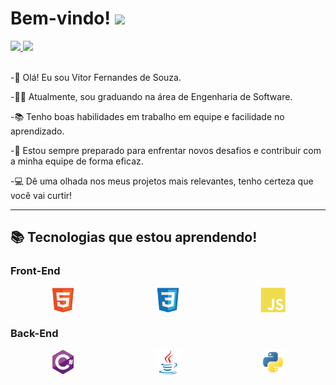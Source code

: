 <h1> Bem-vindo! <img src="https://raw.githubusercontent.com/MartinHeinz/MartinHeinz/master/wave.gif" width="30px"> </h1>
<p align='center'>
</p>

<a href="https://www.linkedin.com/in/vitor-fernandes-b6891123a/" target="_blank">
  <img src="https://img.shields.io/badge/-LinkedIn-%230077B5?style=flat&logo=linkedin&logoColor=white" target="_blank">  
</a>  
<a href="mailto:vifersouza@gmail.com?subject=Olá!">
  <img src="https://img.shields.io/badge/Gmail-D14836?style=flat&logo=gmail&logoColor=white" target="_blank">
</a><br><br>


-👋  Olá! Eu sou Vitor Fernandes de Souza.

-👨‍💻  Atualmente, sou graduando na área de Engenharia de Software.

-📚  Tenho boas habilidades em trabalho em equipe e facilidade no aprendizado.

-🤝  Estou sempre preparado para enfrentar novos desafios e contribuir com a minha equipe de forma eficaz.

-💻 Dê uma olhada nos meus projetos mais relevantes, tenho certeza que você vai curtir!

---

## 📚 Tecnologias que estou aprendendo!

### Front-End
<div style="display: flex; justify-content: space-around;">
  <img src="https://raw.githubusercontent.com/devicons/devicon/master/icons/html5/html5-original.svg" alt="HTML5" width="40" height="40"/>
  <img src="https://raw.githubusercontent.com/devicons/devicon/master/icons/css3/css3-original.svg" alt="CSS3" width="40" height="40"/>
  <img src="https://raw.githubusercontent.com/devicons/devicon/master/icons/javascript/javascript-plain.svg" alt="JavaScript" width="40" height="40"/>
</div>

### Back-End
<div style="display: flex; justify-content: space-around;">
  <img src="https://raw.githubusercontent.com/devicons/devicon/master/icons/csharp/csharp-original.svg" alt="C#" width="40" height="40"/>
  <img src="https://raw.githubusercontent.com/devicons/devicon/master/icons/java/java-original.svg" alt="Java" width="40" height="40"/>
  <img src="https://raw.githubusercontent.com/devicons/devicon/master/icons/python/python-original.svg" alt="Python" width="40" height="40"/>
</div>
